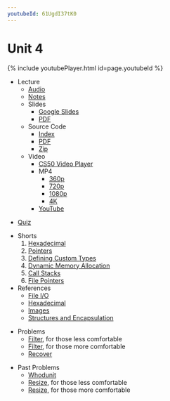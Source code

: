 ```yaml
---
youtubeId: 61UgdI37tK0
---
```


# Unit 4

{% include youtubePlayer.html id=page.youtubeId %}

- Lecture
    * [Audio](https://cdn.cs50.net/2019/fall/lectures/4/lecture4.mp3.download)
    * [Notes](../../notes/4/)
    + Slides
        * [Google Slides](https://docs.google.com/presentation/d/15retFlVW_bH8MqEQHlcDQiFemMcRGUpHWn7VWQ4ftaE/edit?usp=sharing)
        * [PDF](https://cdn.cs50.net/2019/fall/lectures/4/lecture4.pdf)
    + Source Code
        * [Index](https://cdn.cs50.net/2019/fall/lectures/4/src4/)
        * [PDF](https://cdn.cs50.net/2019/fall/lectures/4/src4.pdf)
        * [Zip](https://cdn.cs50.net/2019/fall/lectures/4/src4.zip)
    + Video
        * [CS50 Video Player](https://video.cs50.io/cF6YkH-8vFk?screen=61UgdI37tK0)
        + MP4
            * [360p](https://cdn.cs50.net/2019/fall/lectures/4/lecture4-360p.mp4.download)
            * [720p](https://cdn.cs50.net/2019/fall/lectures/4/lecture4-720p.mp4.download)
            * [1080p](https://cdn.cs50.net/2019/fall/lectures/4/lecture4-1080p.mp4.download)
            * [4K](https://cdn.cs50.net/2019/fall/lectures/4/lecture4-4k.mp4.download)
        * [YouTube](https://youtu.be/cF6YkH-8vFk)
* [Quiz](../../quizzes/4/)
+ Shorts
    1. [Hexadecimal](https://www.youtube.com/watch?v=u_atXp-NF6w)
    1. [Pointers](https://www.youtube.com/watch?v=XISnO2YhnsY)
    1. [Defining Custom Types](https://www.youtube.com/watch?v=crxfzK3Oc9M)
    1. [Dynamic Memory Allocation](https://www.youtube.com/watch?v=xa4ugmMDhiE)
    1. [Call Stacks](https://www.youtube.com/watch?v=aCPkszeKRa4)
    1. [File Pointers](https://www.youtube.com/watch?v=bOF-SpEAYgk)
+ References
    * [File I/O](../../references/file_io.pdf)
    * [Hexadecimal](../../references/hexadecimal.pdf)
    * [Images](../../references/images.pdf)
    * [Structures and Encapsulation](../../references/structures_and_encapsulation.pdf)
- Problems
    * [Filter](../../psets/4/filter/less/), for those less comfortable
    * [Filter](../../psets/4/filter/more/), for those more comfortable
    * [Recover](../../psets/4/recover/)
+ Past Problems
    * [Whodunit](https://docs.cs50.net/2019/ap/problems/whodunit/whodunit.html)
    * [Resize](https://docs.cs50.net/2019/ap/problems/resize/less/resize.html), for those less comfortable
    * [Resize](https://docs.cs50.net/2019/ap/problems/resize/more/resize.html), for those more comfortable
